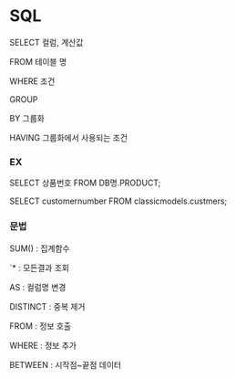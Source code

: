 # SQL

SELECT 컬럼, 계산값

FROM 테이블 명

WHERE 조건

GROUP

BY 그룹화

HAVING 그룹화에서 사용되는 조건



### EX

SELECT 상품번호 FROM DB명.PRODUCT;

SELECT customernumber FROM classicmodels.custmers;

### 문법

SUM() : 집계함수 

`* : 모든결과 조회

AS : 컬럼명 변경

DISTINCT : 중복 제거

FROM :  정보 호출

WHERE : 정보 추가

BETWEEN : 시작점~끝점 데이터